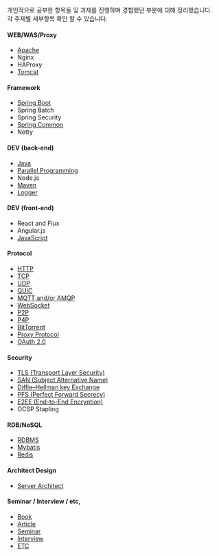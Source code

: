 개인적으로 공부한 항목들 및 과제를 진행하며 경험했던 부분에 대해 정리했습니다.<br>
각 주제별 세부항목 확인 할 수 있습니다.

#### WEB/WAS/Proxy
 - [Apache](https://github.com/agongi/study/tree/master/apache/)
 - Nginx
 - HAProxy
 - [Tomcat](https://github.com/agongi/study/tree/master/tomcat/)

#### Framework
 - [Spring Boot](https://github.com/agongi/study/tree/master/spring-boot/)
 - Spring Batch
 - Spring Security
 - [Spring Common](https://github.com/agongi/study/tree/master/spring-common/)
 - Netty

#### DEV (back-end)
 - [Java](https://github.com/agongi/study/tree/master/java/)
 - [Parallel Programming](https://github.com/agongi/study/tree/master/parallel-programming/)
 - Node.js
 - [Maven](https://github.com/agongi/study/tree/master/maven/)
 - [Logger](https://github.com/agongi/study/tree/master/logger/)

#### DEV (front-end)
 - React and Flux
 - Angular.js
 - [JavaScript](https://github.com/agongi/study/tree/master/javascript/)

#### Protocol
 - [HTTP](https://github.com/agongi/study/tree/master/http/)
 - [TCP](https://github.com/agongi/study/tree/master/tcp/)
 - [UDP](https://github.com/agongi/study/tree/master/udp/)
 - [QUIC](https://github.com/agongi/study/tree/master/quic/)
 - [MQTT and/or AMQP](https://github.com/agongi/study/tree/master/mqtt-amqp/)
 - [WebSocket](https://github.com/agongi/study/tree/master/websocket/)
 - [P2P](https://github.com/agongi/study/tree/master/p2p/)
 - [P4P](https://github.com/agongi/study/tree/master/p4p/)
 - [BitTorrent](https://github.com/agongi/study/tree/master/bittorrent/)
 - [Proxy Protocol](https://github.com/agongi/study/tree/master/proxy-protocol/)
 - [OAuth 2.0](https://github.com/agongi/study/tree/master/oauth/)

#### Security
 - [TLS (Transport Layer Security)](https://github.com/agongi/study/tree/master/tls/)
 - [SAN (Subject Alternative Name)](https://github.com/agongi/study/tree/master/san/)
 - [Diffie–Hellman key Exchange](https://github.com/agongi/study/tree/master/diffie–hellman/)
 - [PFS (Perfect Forward Secrecy)](https://github.com/agongi/study/tree/master/pfs/)
 - [E2EE (End-to-End Encryption)](https://github.com/agongi/study/tree/master/e2ee/)
 - OCSP Stapling

#### RDB/NoSQL
 - [RDBMS](https://github.com/agongi/study/tree/master/rdbms/)
 - [Mybatis](http://www.mybatis.org/mybatis-3/sqlmap-xml.html/)
 - [Redis](#)

#### Architect Design
 - [Server Architect](https://github.com/agongi/study/tree/master/server-architect/)

#### Seminar / Interview / etc,
 - [Book](https://github.com/agongi/study/tree/master/book/)
 - [Article](https://github.com/agongi/study/tree/master/article/)
 - [Seminar](https://github.com/agongi/study/tree/master/seminar/)
 - [Interview](https://github.com/agongi/study/tree/master/interview/)
 - [ETC](https://github.com/agongi/study/tree/master/etc/)
